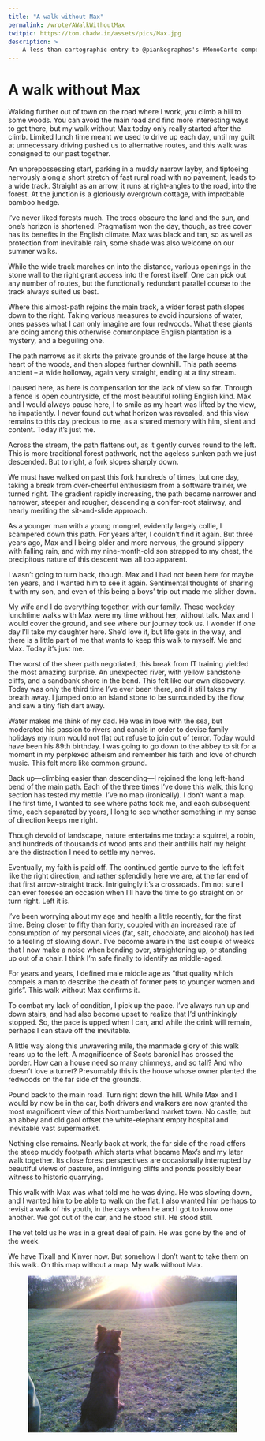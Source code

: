 ```yaml
---
title: "A walk without Max"
permalink: /wrote/AWalkWithoutMax
twitpic: https://tom.chadw.in/assets/pics/Max.jpg
description: >
    A less than cartographic entry to @piankographos's #MonoCarto competition
---
```


# A walk without Max

Walking further out of town on the road where I work, you climb a hill to some woods. You can avoid the main road and find more interesting ways to get there, but my walk without Max today only really started after the climb. Limited lunch time meant we used to drive up each day, until my guilt at unnecessary driving pushed us to alternative routes, and this walk was consigned to our past together.

An unprepossessing start, parking in a muddy narrow layby, and tiptoeing nervously along a short stretch of fast rural road with no pavement, leads to a wide track. Straight as an arrow, it runs at right-angles to the road, into the forest. At the junction is a gloriously overgrown cottage, with improbable bamboo hedge.

I’ve never liked forests much. The trees obscure the land and the sun, and one’s horizon is shortened. Pragmatism won the day, though, as tree cover has its benefits in the English climate. Max was black and tan, so as well as protection from inevitable rain, some shade was also welcome on our summer walks.

While the wide track marches on into the distance, various openings in the stone wall to the right grant access into the forest itself. One can pick out any number of routes, but the functionally redundant parallel course to the track always suited us best.

Where this almost-path rejoins the main track, a wider forest path slopes down to the right. Taking various measures to avoid incursions of water, ones passes what I can only imagine are four redwoods. What these giants are doing among this otherwise commonplace English plantation is a mystery, and a beguiling one.

The path narrows as it skirts the private grounds of the large house at the heart of the woods, and then slopes further downhill. This path seems ancient – a wide holloway, again very straight, ending at a tiny stream.

I paused here, as here is compensation for the lack of view so far. Through a fence is open countryside, of the most beautiful rolling English kind. Max and I would always pause here, I to smile as my heart was lifted by the view, he impatiently. I never found out what horizon was revealed, and this view remains to this day precious to me, as a shared memory with him, silent and content. Today it’s just me.

Across the stream, the path flattens out, as it gently curves round to the left. This is more traditional forest pathwork, not the ageless sunken path we just descended. But to right, a fork slopes sharply down.

We must have walked on past this fork hundreds of times, but one day, taking a break from over-cheerful enthusiasm from a software trainer, we turned right. The gradient rapidly increasing, the path became narrower and narrower, steeper and rougher, descending a conifer-root stairway, and nearly meriting the sit-and-slide approach.

As a younger man with a young mongrel, evidently largely collie, I scampered down this path. For years after, I couldn’t find it again. But three years ago, Max and I being older and more nervous, the ground slippery with falling rain, and with my nine-month-old son strapped to my chest, the precipitous nature of this descent was all too apparent.

I wasn’t going to turn back, though. Max and I had not been here for maybe ten years, and I wanted him to see it again. Sentimental thoughts of sharing it with my son, and even of this being a boys’ trip out made me slither down.

My wife and I do everything together, with our family. These weekday lunchtime walks with Max were my time without her, without talk. Max and I would cover the ground, and see where our journey took us. I wonder if one day I’ll take my daughter here. She’d love it, but life gets in the way, and there is a little part of me that wants to keep this walk to myself. Me and Max. Today it’s just me.

The worst of the sheer path negotiated, this break from IT training yielded the most amazing surprise. An unexpected river, with yellow sandstone cliffs, and a sandbank shore in the bend. This felt like our own discovery. Today was only the third time I’ve ever been there, and it still takes my breath away. I jumped onto an island stone to be surrounded by the flow, and saw a tiny fish dart away.

Water makes me think of my dad. He was in love with the sea, but moderated his passion to rivers and canals in order to devise family holidays my mum would not flat out refuse to join out of terror. Today would have been his 89th birthday. I was going to go down to the abbey to sit for a moment in my perplexed atheism and remember his faith and love of church music. This felt more like common ground.

Back up—climbing easier than descending—I rejoined the long left-hand bend of the main path. Each of the three times I’ve done this walk, this long section has tested my mettle. I’ve no map (ironically). I don’t want a map. The first time, I wanted to see where paths took me, and each subsequent time, each separated by years, I long to see whether something in my sense of direction keeps me right.

Though devoid of landscape, nature entertains me today: a squirrel, a robin, and hundreds of thousands of wood ants and their anthills half my height are the distraction I need to settle my nerves.

Eventually, my faith is paid off. The continued gentle curve to the left felt like the right direction, and rather splendidly here we are, at the far end of that first arrow-straight track. Intriguingly it’s a crossroads. I’m not sure I can ever foresee an occasion when I’ll have the time to go straight on or turn right. Left it is.

I’ve been worrying about my age and health a little recently, for the first time. Being closer to fifty than forty, coupled with an increased rate of consumption of my personal vices (fat, salt, chocolate, and alcohol) has led to a feeling of slowing down. I’ve become aware in the last couple of weeks that I now make a noise when bending over, straightening up, or standing up out of a chair. I think I’m safe finally to identify as middle-aged.

For years and years, I defined male middle age as “that quality which compels a man to describe the death of former pets to younger women and girls”. This walk without Max confirms it.

To combat my lack of condition, I pick up the pace. I’ve always run up and down stairs, and had also become upset to realize that I’d unthinkingly stopped. So, the pace is upped when I can, and while the drink will remain, perhaps I can stave off the inevitable.

A little way along this unwavering mile, the manmade glory of this walk rears up to the left. A magnificence of Scots baronial has crossed the border. How can a house need so many chimneys, and so tall? And who doesn’t love a turret? Presumably this is the house whose owner planted the redwoods on the far side of the grounds.

Pound back to the main road. Turn right down the hill. While Max and I would by now be in the car, both drivers and walkers are now granted the most magnificent view of this Northumberland market town. No castle, but an abbey and old gaol offset the white-elephant empty hospital and inevitable vast supermarket.

Nothing else remains. Nearly back at work, the far side of the road offers the steep muddy footpath which starts what became Max’s and my later walk together. Its close forest perspectives are occasionally interrupted by beautiful views of pasture, and intriguing cliffs and ponds possibly bear witness to historic quarrying.

This walk with Max was what told me he was dying. He was slowing down, and I wanted him to be able to walk on the flat. I also wanted him perhaps to revisit a walk of his youth, in the days when he and I got to know one another. We got out of the car, and he stood still. He stood still.

The vet told us he was in a great deal of pain. He was gone by the end of the week.

We have Tixall and Kinver now. But somehow I don’t want to take them on this walk. On this map without a map. My walk without Max.

<figure>
    <img src="/assets/pics/Max.jpg" alt="Max" />
</figure>
